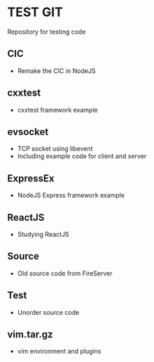# TEST GIT
Repository for testing code

## CIC
* Remake the CIC in NodeJS

## cxxtest
* cxxtest framework example

## evsocket
* TCP socket using libevent
* Including example code for client and server

## ExpressEx
* NodeJS Express framework example

## ReactJS
* Studying ReactJS

## Source
* Old source code from FireServer

## Test
* Unorder source code

## vim.tar.gz
* vim environment and plugins  

